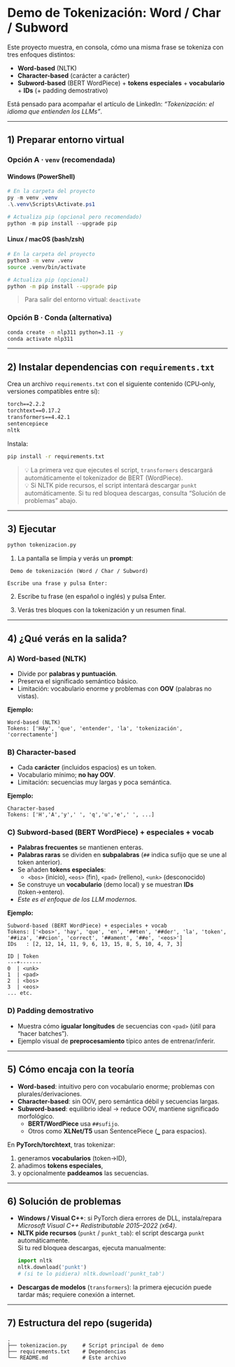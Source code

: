 # Demo de Tokenización: Word / Char / Subword

Este proyecto muestra, en consola, cómo una misma frase se tokeniza con tres enfoques distintos:

- **Word-based** (NLTK)
- **Character-based** (carácter a carácter)
- **Subword-based** (BERT WordPiece) + **tokens especiales** + **vocabulario** + **IDs** (+ padding demostrativo)

Está pensado para acompañar el artículo de LinkedIn: *“Tokenización: el idioma que entienden los LLMs”*.

---

##  1) Preparar entorno virtual

### Opción A · `venv` (recomendada)
#### Windows (PowerShell)
```powershell
# En la carpeta del proyecto
py -m venv .venv
.\.venv\Scripts\Activate.ps1

# Actualiza pip (opcional pero recomendado)
python -m pip install --upgrade pip
```

#### Linux / macOS (bash/zsh)
```bash
# En la carpeta del proyecto
python3 -m venv .venv
source .venv/bin/activate

# Actualiza pip (opcional)
python -m pip install --upgrade pip
```

> Para salir del entorno virtual: `deactivate`

### Opción B · Conda (alternativa)
```bash
conda create -n nlp311 python=3.11 -y
conda activate nlp311
```

---

##  2) Instalar dependencias con `requirements.txt`

Crea un archivo `requirements.txt` con el siguiente contenido (CPU‑only, versiones compatibles entre sí):

```txt
torch==2.2.2
torchtext==0.17.2
transformers==4.42.1
sentencepiece
nltk
```

Instala:

```bash
pip install -r requirements.txt
```

> 💡 La primera vez que ejecutes el script, `transformers` descargará automáticamente el tokenizador de BERT (WordPiece).  
> 💡 Si NLTK pide recursos, el script intentará descargar `punkt` automáticamente. Si tu red bloquea descargas, consulta “Solución de problemas” abajo.

---

##  3) Ejecutar

```bash
python tokenizacion.py
```

1) La pantalla se limpia y verás un **prompt**:
```
 Demo de tokenización (Word / Char / Subword)

Escribe una frase y pulsa Enter:
```

2) Escribe tu frase (en español o inglés) y pulsa Enter.

3) Verás tres bloques con la tokenización y un resumen final.

---

##  4) ¿Qué verás en la salida?

### A) Word-based (NLTK)
- Divide por **palabras y puntuación**.
- Preserva el significado semántico básico.
- Limitación: vocabulario enorme y problemas con **OOV** (palabras no vistas).

**Ejemplo:**
```
Word-based (NLTK)
Tokens: ['HAy', 'que', 'entender', 'la', 'tokenización', 'correctamente']
```

### B) Character-based
- Cada **carácter** (incluidos espacios) es un token.
- Vocabulario mínimo; **no hay OOV**.
- Limitación: secuencias muy largas y poca semántica.

**Ejemplo:**
```
Character-based
Tokens: ['H','A','y',' ', 'q','u','e',' ', ...]
```

### C) Subword-based (BERT WordPiece) + especiales + vocab
- **Palabras frecuentes** se mantienen enteras.
- **Palabras raras** se dividen en **subpalabras** (`##` indica sufijo que se une al token anterior).
- Se añaden **tokens especiales**:
  - `<bos>` (inicio), `<eos>` (fin), `<pad>` (relleno), `<unk>` (desconocido)
- Se construye un **vocabulario** (demo local) y se muestran **IDs** (token→entero).
- *Este es el enfoque de los LLM modernos.*

**Ejemplo:**
```
Subword-based (BERT WordPiece) + especiales + vocab
Tokens: ['<bos>', 'hay', 'que', 'en', '##ten', '##der', 'la', 'token', '##iza', '##cion', 'correct', '##ament', '##e', '<eos>']
IDs   : [2, 12, 14, 11, 9, 6, 13, 15, 8, 5, 10, 4, 7, 3]

ID | Token
---+-------
0  | <unk>
1  | <pad>
2  | <bos>
3  | <eos>
... etc.
```

### D) Padding demostrativo
- Muestra cómo **igualar longitudes** de secuencias con `<pad>` (útil para “hacer batches”).
- Ejemplo visual de **preprocesamiento** típico antes de entrenar/inferir.

---

##  5) Cómo encaja con la teoría

- **Word-based**: intuitivo pero con vocabulario enorme; problemas con plurales/derivaciones.
- **Character-based**: sin OOV, pero semántica débil y secuencias largas.
- **Subword-based**: equilibrio ideal → reduce OOV, mantiene significado morfológico.  
  - **BERT/WordPiece** usa `##sufijo`.  
  - Otros como **XLNet/T5** usan SentencePiece (`▁` para espacios).

En **PyTorch/torchtext**, tras tokenizar:
1) generamos **vocabularios** (token→ID),
2) añadimos **tokens especiales**,
3) y opcionalmente **paddeamos** las secuencias.

---

##  6) Solución de problemas

- **Windows / Visual C++**: si PyTorch diera errores de DLL, instala/repara  
  *Microsoft Visual C++ Redistributable 2015–2022 (x64)*.
- **NLTK pide recursos** (`punkt` / `punkt_tab`): el script descarga `punkt` automáticamente.  
  Si tu red bloquea descargas, ejecuta manualmente:
  ```python
  import nltk
  nltk.download('punkt')
  # (si te lo pidiera) nltk.download('punkt_tab')
  ```
- **Descargas de modelos** (`transformers`): la primera ejecución puede tardar más; requiere conexión a internet.

---

##  7) Estructura del repo (sugerida)

```
.
├── tokenizacion.py     # Script principal de demo
├── requirements.txt    # Dependencias
└── README.md           # Este archivo
```
